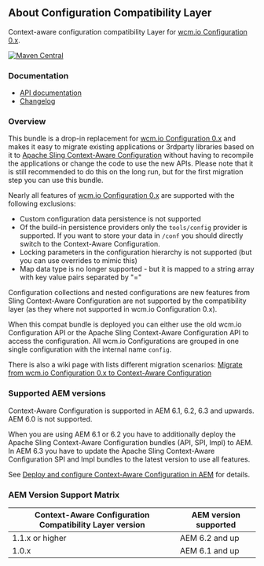 ## About Configuration Compatibility Layer

Context-aware configuration compatibility Layer for [wcm.io Configuration 0.x][config-deprecated].

[![Maven Central](https://maven-badges.herokuapp.com/maven-central/io.wcm/io.wcm.caconfig.compat/badge.svg)](https://maven-badges.herokuapp.com/maven-central/io.wcm/io.wcm.caconfig.compat)


### Documentation

* [API documentation][apidocs]
* [Changelog][changelog]


### Overview

This bundle is a drop-in replacement for [wcm.io Configuration 0.x][config-deprecated] and makes it easy to migrate existing applications or 3rdparty libraries based on it to [Apache Sling Context-Aware Configuration][sling-caconfig] without having to recompile the applications or change the code to use the new APIs. Please note that it is still recommended to do this on the long run, but for the first migration step you can use this bundle.

Nearly all features of [wcm.io Configuration 0.x][config-deprecated] are supported with the following exclusions:

* Custom configuration data persistence is not supported
* Of the build-in persistence providers only the `tools/config` provider is supported. If you want to store your data in `/conf` you should directly switch to the Context-Aware Configuration.
* Locking parameters in the configuration hierarchy is not supported (but you can use overrides to mimic this)
* Map data type is no longer supported - but it is mapped to a string array with key value pairs separated by "="

Configuration collections and nested configurations are new features from Sling Context-Aware Configuration are not supported by the compatibility layer (as they where not supported in wcm.io Configuration 0.x).

When this compat bundle is deployed you can either use the old wcm.io Configuration API or the Apache Sling Context-Aware Configuration API to access the configuration. All wcm.io Configurations are grouped in one single configuration with the internal name `config`.

There is also a wiki page with lists different migration scenarios: [Migrate from wcm.io Configuration 0.x to Context-Aware Configuration][caconfig-migration]


### Supported AEM versions

Context-Aware Configuration is supported in AEM 6.1, 6.2, 6.3 and upwards. AEM 6.0 is not supported.

When you are using AEM 6.1 or 6.2 you have to additionally deploy the Apache Sling Context-Aware Configuration bundles (API, SPI, Impl) to AEM. In AEM 6.3 you have to update the Apache Sling Context-Aware Configuration SPI and Impl bundles to the latest version to use all features.

See [Deploy and configure Context-Aware Configuration in AEM][deploy-configure-caconfig-in-aem] for details.


### AEM Version Support Matrix

|Context-Aware Configuration Compatibility Layer version |AEM version supported
|--------------------------------------------------------|----------------------
|1.1.x or higher                                         |AEM 6.2 and up
|1.0.x                                                   |AEM 6.1 and up


[apidocs]: apidocs/
[changelog]: changes-report.html
[config-deprecated]: https://wcm.io/config/
[caconfig-migration]: https://wcm-io.atlassian.net/wiki/x/BgCvAg
[sling-caconfig]: http://sling.apache.org/documentation/bundles/context-aware-configuration/context-aware-configuration.html
[deploy-configure-caconfig-in-aem]: https://wcm.io/caconfig/deploy-configure-caconfig-in-aem.html
